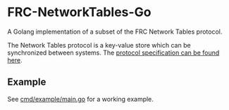 # FRC-NetworkTables-Go
A Golang implementation of a subset of the FRC Network Tables protocol.

The Network Tables protocol is a key-value store which can be synchronized between systems.
The [protocol specification can be found here](https://github.com/wpilibsuite/allwpilib/blob/d9eeb45b03294224544f279dd2f27fc643e1e4e0/ntcore/doc/networktables3.adoc).

## Example
See [cmd/example/main.go](cmd/example/main.go) for a working example.

